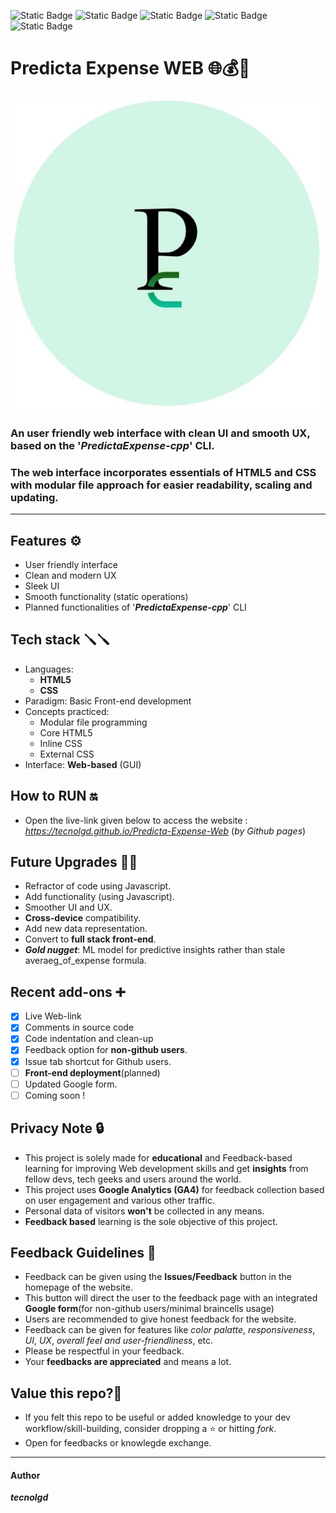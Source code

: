 ![Static Badge](https://img.shields.io/badge/website-Static-crimson)
![Static Badge](https://img.shields.io/badge/interface-Web-blue)
![Static Badge](https://img.shields.io/badge/status-In_progress-orange)
![Static Badge](https://img.shields.io/badge/integration-GA4-yellowgreen)
![Static Badge](https://img.shields.io/badge/feedback-Google_Forms-teal)

# Predicta Expense WEB 🌐💰🔮 
 ![Sample Output](logo.png)
 
### An user friendly web interface with clean UI and smooth UX, based on the '***PredictaExpense-cpp***' CLI.
### The web interface incorporates essentials of HTML5 and CSS with modular file approach for easier **readability**, **scaling** and **updating**.
---
## Features ⚙️
* User friendly interface
* Clean and modern UX
* Sleek UI
* Smooth functionality (static operations)
* Planned functionalities of '***PredictaExpense-cpp***' CLI

## Tech stack 🪛🪛
* Languages:
  * **HTML5**
  * **CSS**
* Paradigm:
  Basic Front-end development
* Concepts practiced:
     * Modular file programming
     * Core HTML5
     * Inline CSS
     * External CSS
* Interface:
  **Web-based** (GUI)

## How to RUN 🔛
* Open the live-link given below to access the website :
      *https://tecnolgd.github.io/Predicta-Expense-Web* (*by Github pages*)

## Future Upgrades  🚀🚀
* Refractor of code using Javascript.
* Add functionality (using Javascript).
* Smoother UI and UX.
* **Cross-device** compatibility.
* Add new data representation.
* Convert to **full stack front-end**.
* ***Gold nugget***: ML model for predictive insights rather than stale averaeg_of_expense formula.

## Recent add-ons ➕
* [x] Live Web-link
* [x] Comments in source code
* [x] Code indentation and clean-up
* [x] Feedback option for **non-github users**.
* [x] Issue tab shortcut for Github users.
* [ ] **Front-end deployment**(planned)
* [ ] Updated Google form.
* [ ] Coming soon !

## Privacy Note 🔒
* This project is solely made for **educational** and Feedback-based learning for improving Web development skills and get **insights** from fellow devs, tech geeks and users around the world.
* This project uses **Google Analytics (GA4)** for feedback collection based on user engagement and various other traffic.
* Personal data of visitors **won't** be collected in any means.
* **Feedback based** learning is the sole objective of this project.

## Feedback Guidelines 📜
* Feedback can be given using the **Issues/Feedback** button in the homepage of the website.
* This button will direct the user to the feedback page with an integrated **Google form**(for non-github users/minimal braincells usage)
* Users are recommended to give honest feedback for the website.
* Feedback can be given for features like *color palatte*, *responsiveness*, *UI*, *UX*, *overall feel and user-friendliness*, etc.
* Please be respectful in your feedback.
* Your **feedbacks are appreciated** and means a lot.

## Value this repo?💫     
* If you felt this repo to be useful or added knowledge to your dev workflow/skill-building, consider dropping a ⭐️ or hitting *fork*.
* Open for feedbacks or knowlegde exchange.
---
#### Author  
  ***tecnolgd***











